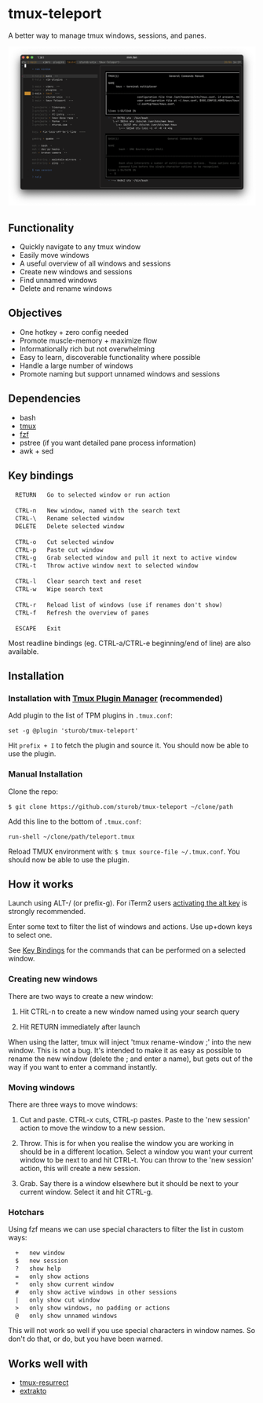 # tmux-teleport

A better way to manage tmux windows, sessions, and panes.

<img src="https://raw.githubusercontent.com/sturob/tmux-teleport-docs/main/shot-0.3.png">

## Functionality

- Quickly navigate to any tmux window
- Easily move windows
- A useful overview of all windows and sessions
- Create new windows and sessions
- Find unnamed windows
- Delete and rename windows


## Objectives

- One hotkey + zero config needed
- Promote muscle-memory + maximize flow
- Informationally rich but not overwhelming
- Easy to learn, discoverable functionality where possible
- Handle a large number of windows
- Promote naming but support unnamed windows and sessions


## Dependencies

- bash
- [tmux](https://github.com/tmux/tmux)
- [fzf](https://github.com/junegunn/fzf)
- pstree (if you want detailed pane process information)
- awk + sed

## Key bindings

	  RETURN   Go to selected window or run action
	
	  CTRL-n   New window, named with the search text
	  CTRL-\   Rename selected window
	  DELETE   Delete selected window
	
	  CTRL-o   Cut selected window
	  CTRL-p   Paste cut window
	  CTRL-g   Grab selected window and pull it next to active window
	  CTRL-t   Throw active window next to selected window
	
	  CTRL-l   Clear search text and reset
	  CTRL-w   Wipe search text
	
	  CTRL-r   Reload list of windows (use if renames don't show)
	  CTRL-f   Refresh the overview of panes
	
	  ESCAPE   Exit


Most readline bindings (eg. CTRL-a/CTRL-e beginning/end of line) are also available.

## Installation

### Installation with [Tmux Plugin Manager](https://github.com/tmux-plugins/tpm) (recommended)

Add plugin to the list of TPM plugins in `.tmux.conf`:

    set -g @plugin 'sturob/tmux-teleport'

Hit `prefix + I` to fetch the plugin and source it. You should now be able to
use the plugin.

### Manual Installation

Clone the repo:

    $ git clone https://github.com/sturob/tmux-teleport ~/clone/path

Add this line to the bottom of `.tmux.conf`:

    run-shell ~/clone/path/teleport.tmux

Reload TMUX environment with: `$ tmux source-file ~/.tmux.conf`.
You should now be able to use the plugin.


## How it works

Launch using ALT-/ (or prefix-g). For iTerm2 users [activating the alt key](https://stephencharlesweiss.com/i-term-2-meta-key) is strongly recommended. 

Enter some text to filter the list of windows and actions. Use up+down keys to select one.

See [Key Bindings](#key-bindings) for the commands that can be performed on a selected window.


### Creating new windows

There are two ways to create a new window:

1. Hit CTRL-n to create a new window named using your search query

2. Hit RETURN immediately after launch

When using the latter, tmux will inject 'tmux rename-window ;' into the new window. This is not a bug. It's intended to make it as easy as possible to rename the new window (delete the ; and enter a name), but gets out of the way if you want to enter a command instantly.


### Moving windows

There are three ways to move windows:

1. Cut and paste. CTRL-x cuts, CTRL-p pastes. Paste to the 'new session' action to move the window to a new session.

2. Throw. This is for when you realise the window you are working in should be in a different location. Select a window you want your current window to be next to and hit CTRL-t. You can throw to the 'new session' action, this will create a new session.

3. Grab. Say there is a window elsewhere but it should be next to your current window. Select it and hit CTRL-g.


### Hotchars

Using fzf means we can use special characters to filter the list in custom ways:

	  +   new window
	  $   new session
	  ?   show help
	  =   only show actions
	  *   only show current window
	  #   only show active windows in other sessions
	  |   only show cut window
	  >   only show windows, no padding or actions
	  @   only show unnamed windows

This will not work so well if you use special characters in window names. So don't do that, or do, but you have been warned.


<!-- ## Options -->

<!-- ### TODO -->

<!-- -	escape_exits = true -->
<!-- -	use_unicode = true -->
<!-- -	session_divs = true -->
<!-- -   histograms = true -->
<!-- -	-v force vertical -->



## Works well with

- [tmux-resurrect](https://github.com/tmux-plugins/tmux-resurrect)
- [extrakto](https://github.com/laktak/extrakto)


